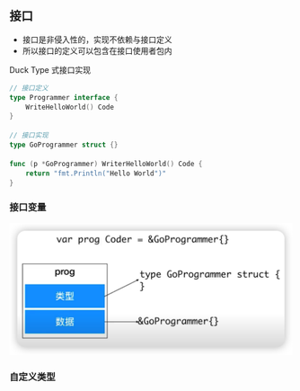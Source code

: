 ## 接口

- 接口是非侵入性的，实现不依赖与接口定义
- 所以接口的定义可以包含在接口使用者包内

Duck Type 式接口实现

```go
// 接口定义
type Programmer interface {
	WriteHelloWorld() Code
}

// 接口实现
type GoProgrammer struct {}

func (p *GoProgrammer) WriterHelloWorld() Code {
    return "fmt.Println("Hello World")"
}
```

### 接口变量

![](../../img/9.png)


### 自定义类型

[]()


